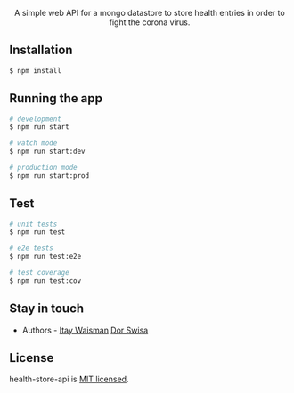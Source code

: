   <p align="center">A simple web API for a mongo datastore to store health entries in order to fight the corona virus.
    <p align="center">


## Installation

```bash
$ npm install
```

## Running the app

```bash
# development
$ npm run start

# watch mode
$ npm run start:dev

# production mode
$ npm run start:prod
```

## Test

```bash
# unit tests
$ npm run test

# e2e tests
$ npm run test:e2e

# test coverage
$ npm run test:cov
```

## Stay in touch

- Authors - [Itay Waisman](mailto://itay.waisman@gmail.com) [Dor Swisa](mailto://dor20201@gmail.com)

## License

  health-store-api is [MIT licensed](LICENSE).
